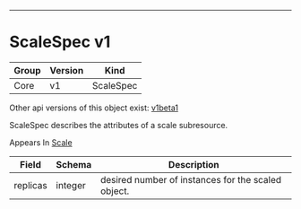 

-----------
# ScaleSpec v1



Group        | Version     | Kind
------------ | ---------- | -----------
Core | v1 | ScaleSpec




<aside class="notice">Other api versions of this object exist: <a href="#scalespec-v1beta1">v1beta1</a> </aside>


ScaleSpec describes the attributes of a scale subresource.

<aside class="notice">
Appears In <a href="#scale-v1">Scale</a> </aside>

Field        | Schema     | Description
------------ | ---------- | -----------
replicas | integer | desired number of instances for the scaled object.






